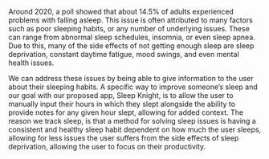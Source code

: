 Around 2020, a poll showed that about 14.5% of adults experienced problems with falling asleep. This issue is often attributed to many factors such as poor sleeping habits, or any number of underlying issues. These can range from abnormal sleep schedules, insomnia, or even sleep apnea. Due to this, many of the side effects of not getting enough sleep are sleep deprivation, constant daytime fatigue, mood swings, and even mental health issues.  

We can address these issues by being able to give information to the user about their sleeping habits. A specific way to improve someone’s sleep and our goal with our proposed app, Sleep Knight, is to allow the user to manually input their hours in which they slept alongside the ability to provide notes for any given hour slept, allowing for added context. The reason we track sleep, is that a method for solving sleep issues is having a consistent and healthy sleep habit dependent on how much the user sleeps, allowing for less issues the user suffers from the side effects of sleep deprivation, allowing the user to focus on their productivity. 
